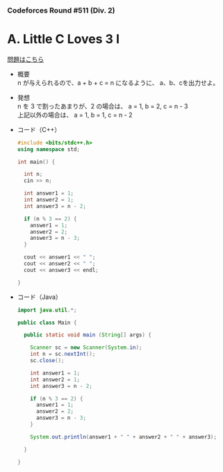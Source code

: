 ### Codeforces Round #511 (Div. 2)

# A. Little C Loves 3 I

  [問題はこちら](https://codeforces.com/problemset/problem/1047/A)
  
- 概要<br>
  n が与えられるので、a + b + c = n になるように、 a、b、cを出力せよ。
  
  
- 発想<br>
  n を 3 で割ったあまりが、2 の場合は、
  a = 1, b = 2, c = n - 3<br>
  上記以外の場合は、
  a = 1, b = 1, c = n - 2<br>
  
  
- コード（C++）

  ```cpp
  #include <bits/stdc++.h>
  using namespace std;

  int main() {

    int n;
    cin >> n;

    int answer1 = 1;
    int answer2 = 1;
    int answer3 = n - 2;

    if (n % 3 == 2) {
      answer1 = 1;
      answer2 = 2;
      answer3 = n - 3;
    }

    cout << answer1 << " ";
    cout << answer2 << " ";
    cout << answer3 << endl;

  }
  ```
  
- コード（Java）

  ```java
  import java.util.*;

  public class Main {

    public static void main (String[] args) {

      Scanner sc = new Scanner(System.in);
      int n = sc.nextInt();
      sc.close();

      int answer1 = 1;
      int answer2 = 1;
      int answer3 = n - 2;

      if (n % 3 == 2) {
        answer1 = 1;
        answer2 = 2;
        answer3 = n - 3;
      }

      System.out.println(answer1 + " " + answer2 + " " + answer3);

    }

  }
  ```
    